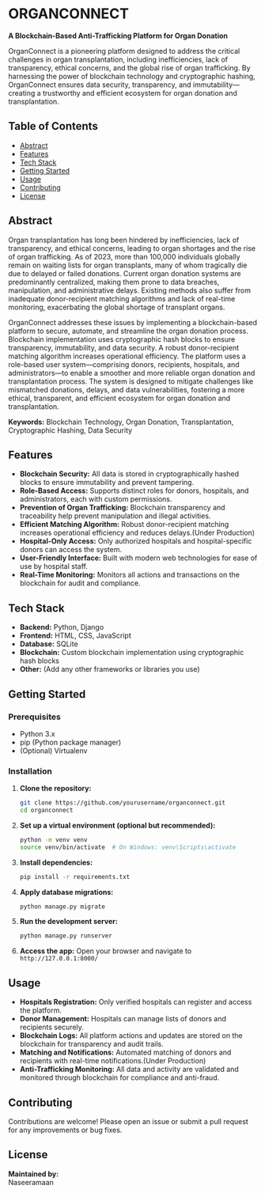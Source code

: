 # ORGANCONNECT

**A Blockchain-Based Anti-Trafficking Platform for Organ Donation**

OrganConnect is a pioneering platform designed to address the critical challenges in organ transplantation, including inefficiencies, lack of transparency, ethical concerns, and the global rise of organ trafficking. By harnessing the power of blockchain technology and cryptographic hashing, OrganConnect ensures data security, transparency, and immutability—creating a trustworthy and efficient ecosystem for organ donation and transplantation.

## Table of Contents

- [Abstract](#abstract)
- [Features](#features)
- [Tech Stack](#tech-stack)
- [Getting Started](#getting-started)
- [Usage](#usage)
- [Contributing](#contributing)
- [License](#license)

## Abstract

Organ transplantation has long been hindered by inefficiencies, lack of transparency, and ethical concerns, leading to organ shortages and the rise of organ trafficking. As of 2023, more than 100,000 individuals globally remain on waiting lists for organ transplants, many of whom tragically die due to delayed or failed donations. Current organ donation systems are predominantly centralized, making them prone to data breaches, manipulation, and administrative delays. Existing methods also suffer from inadequate donor-recipient matching algorithms and lack of real-time monitoring, exacerbating the global shortage of transplant organs.

OrganConnect addresses these issues by implementing a blockchain-based platform to secure, automate, and streamline the organ donation process. Blockchain implementation uses cryptographic hash blocks to ensure transparency, immutability, and data security. A robust donor-recipient matching algorithm increases operational efficiency. The platform uses a role-based user system—comprising donors, recipients, hospitals, and administrators—to enable a smoother and more reliable organ donation and transplantation process. The system is designed to mitigate challenges like mismatched donations, delays, and data vulnerabilities, fostering a more ethical, transparent, and efficient ecosystem for organ donation and transplantation.

**Keywords:** Blockchain Technology, Organ Donation, Transplantation, Cryptographic Hashing, Data Security

## Features

- **Blockchain Security:** All data is stored in cryptographically hashed blocks to ensure immutability and prevent tampering.
- **Role-Based Access:** Supports distinct roles for donors, hospitals, and administrators, each with custom permissions.
- **Prevention of Organ Trafficking:** Blockchain transparency and traceability help prevent manipulation and illegal activities.
- **Efficient Matching Algorithm:** Robust donor-recipient matching increases operational efficiency and reduces delays.(Under Production)
- **Hospital-Only Access:** Only authorized hospitals and hospital-specific donors can access the system.
- **User-Friendly Interface:** Built with modern web technologies for ease of use by hospital staff.
- **Real-Time Monitoring:** Monitors all actions and transactions on the blockchain for audit and compliance.

## Tech Stack

- **Backend:** Python, Django
- **Frontend:** HTML, CSS, JavaScript
- **Database:** SQLite
- **Blockchain:** Custom blockchain implementation using cryptographic hash blocks
- **Other:** (Add any other frameworks or libraries you use)

## Getting Started

### Prerequisites

- Python 3.x
- pip (Python package manager)
- (Optional) Virtualenv

### Installation

1. **Clone the repository:**
    ```bash
    git clone https://github.com/yourusername/organconnect.git
    cd organconnect
    ```

2. **Set up a virtual environment (optional but recommended):**
    ```bash
    python -m venv venv
    source venv/bin/activate  # On Windows: venv\Scripts\activate
    ```

3. **Install dependencies:**
    ```bash
    pip install -r requirements.txt
    ```

4. **Apply database migrations:**
    ```bash
    python manage.py migrate
    ```

5. **Run the development server:**
    ```bash
    python manage.py runserver
    ```

6. **Access the app:**
    Open your browser and navigate to `http://127.0.0.1:8000/`

## Usage

- **Hospitals Registration:** Only verified hospitals can register and access the platform.
- **Donor Management:** Hospitals can manage lists of donors and recipients securely.
- **Blockchain Logs:** All platform actions and updates are stored on the blockchain for transparency and audit trails.
- **Matching and Notifications:** Automated matching of donors and recipients with real-time notifications.(Under Production)
- **Anti-Trafficking Monitoring:** All data and activity are validated and monitored through blockchain for compliance and anti-fraud.

## Contributing

Contributions are welcome! Please open an issue or submit a pull request for any improvements or bug fixes.

## License

**Maintained by:**  
Naseeramaan
